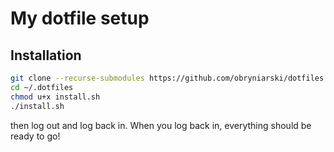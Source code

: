 # My dotfile setup

## Installation

```bash
git clone --recurse-submodules https://github.com/obryniarski/dotfiles.git ~/.dotfiles
cd ~/.dotfiles
chmod u+x install.sh
./install.sh
```
then log out and log back in. When you log back in, everything should be ready to go!
